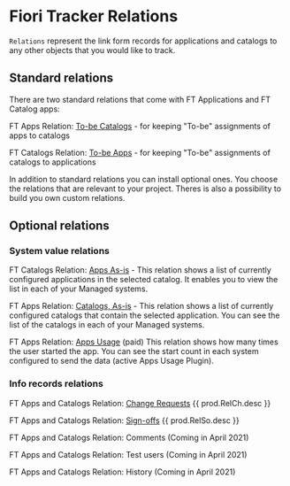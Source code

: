 # Fiori Tracker Relations

`Relations` represent the link form records for applications and catalogs to any other objects that you would like to track.

## Standard relations 
There are two standard relations that come with FT Applications and FT Catalog apps:

FT Apps Relation: [To-be Catalogs](../../core/SPS03/apps-rel-tobe-cats.md) - for keeping "To-be" assignments of apps to catalogs

FT Catalogs Relation: [To-be Apps](../../core/SPS03/cats-rel-tobe-apps.md) - for keeping "To-be" assignments of catalogs to applications 

In addition to standard relations you can install optional ones. You choose the relations that are relevant to your project. Theres is also a possibility to build you own custom relations.

## Optional relations

### System value relations

FT Catalogs Relation: [Apps As-is](../../cats-rel-apps-asis/FPS01/main.md) - This relation shows a list of currently configured applications in the selected catalog. It enables you to view the list in each of your Managed systems.<br>

FT Apps Relation: [Catalogs, As-is](../../apps-rel-catalogs-asis/FPS01/main.md) - This relation shows a list of currently configured catalogs that contain the selected application. You can see the list of the catalogs in each of your Managed systems.

FT Apps Relation: [Apps Usage](../../apps-rel-appsusage/FPS01/main.md) (paid)
This relation shows how many times the user started the app. You can see the start count in each system configured to send the data (active Apps Usage Plugin).

### Info records relations
FT Apps and Catalogs Relation: [Change Requests](../../rel-ch/FPS01/main.md) {{ prod.RelCh.desc }}

FT Apps and Catalogs Relation: [Sign-offs](../../rel-so/FPS01/main.md) {{ prod.RelSo.desc }}

FT Apps and Catalogs Relation: Comments (Coming in April 2021)

FT Apps and Catalogs Relation: Test users (Coming in April 2021)

FT Apps and Catalogs Relation: History (Coming in April 2021)
